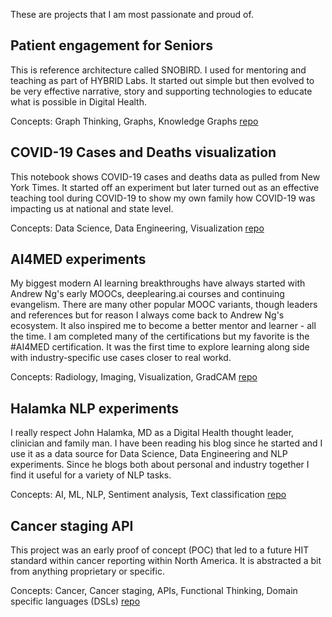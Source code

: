 These are projects that I am most passionate and proud of.


## Patient engagement for Seniors
This is reference architecture called SNOBIRD.  I used for mentoring and teaching as part of HYBRID Labs.  It started out simple but then evolved to be very effective narrative, story and supporting technologies to educate what is possible in Digital Health.

Concepts:  Graph Thinking, Graphs, Knowledge Graphs
[repo]()

## COVID-19 Cases and Deaths visualization
This notebook shows COVID-19 cases and deaths data as pulled from New York Times.  It started off an experiment but later turned out as an effective teaching tool during COVID-19 to show my own family how COVID-19 was impacting us at national and state level.

Concepts: Data Science, Data Engineering, Visualization
[repo](https://github.com/nalbarr/covid19-cases-deaths)

## AI4MED experiments
My biggest modern AI learning breakthroughs have always started with Andrew Ng's early MOOCs, deeplearing.ai courses and continuing evangelism.  There are many other popular MOOC variants, though leaders and references but for reason I always come back to Andrew Ng's ecosystem.  It also inspired me to become a better mentor and learner - all the time.  I am completed many of the certifications but my favorite is the #AI4MED certification.  It was the first time to explore learning along side with industry-specific use cases closer to real workd.

Concepts:  Radiology, Imaging, Visualization, GradCAM
[repo](https://github.com/nalbarr/coursera-ai4med-course3/tree/master/week3)

## Halamka NLP experiments
I really respect John Halamka, MD as a Digital Health thought leader, clinician and family man.  I have been reading his blog since he started and I use it as a data source for Data Science, Data Engineering and NLP experiments.  Since he blogs both about personal and industry together I find it useful for a variety of NLP tasks.

Concepts:  AI, ML, NLP, Sentiment analysis, Text classification
[repo]()

## Cancer staging API
This project was an early proof of concept (POC) that led to a future HIT standard within cancer reporting within North America.  It is abstracted a bit from anything proprietary or specific. 

Concepts:  Cancer, Cancer staging, APIs, Functional Thinking, Domain specific languages (DSLs)
[repo]()
